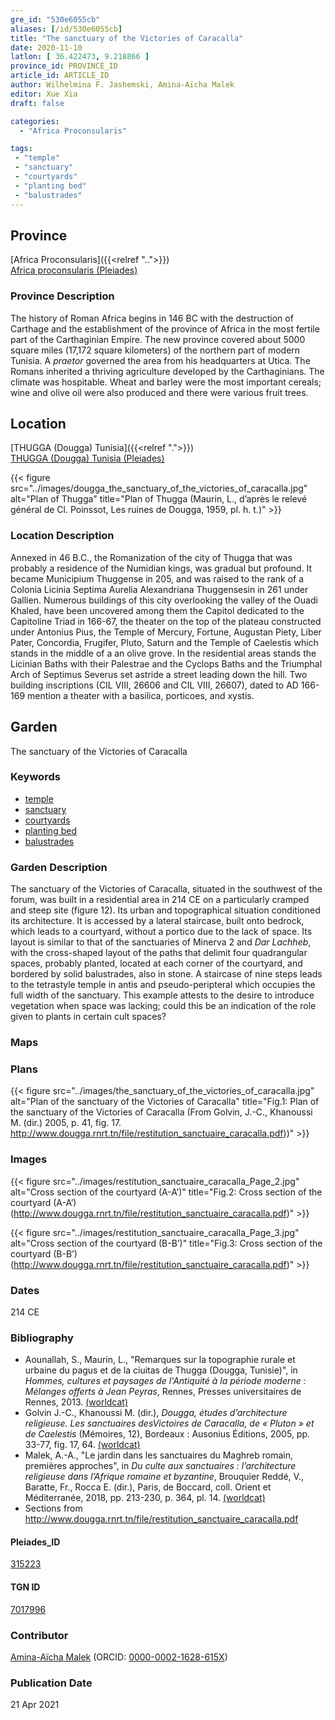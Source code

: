 ```yaml
---
gre_id: "530e6055cb"
aliases: [/id/530e6055cb]
title: "The sanctuary of the Victories of Caracalla"
date: 2020-11-10
latlon: [ 36.422473, 9.218866 ]
province_id: PROVINCE_ID
article_id: ARTICLE_ID
author: Wilhelmina F. Jashemski, Amina-Aïcha Malek
editor: Xue Xia
draft: false

categories:
  - "Africa Proconsularis"

tags:
 - "temple"
 - "sanctuary"
 - "courtyards"
 - "planting bed"
 - "balustrades"
---
```


## Province
[Africa Proconsularis]({{<relref "..">}}) \
[Africa proconsularis (Pleiades)](https://pleiades.stoa.org/places/991341)

### Province Description

The history of Roman Africa begins in 146 BC with the destruction of Carthage and the establishment of the province of Africa in the most fertile part of the Carthaginian Empire. The new province covered about 5000 square miles (17,172 square kilometers) of the northern part of modern Tunisia. A *praetor* governed the area from his headquarters at Utica. The Romans inherited a thriving agriculture developed by the Carthaginians. The  climate was hospitable. Wheat and barley were the most important cereals; wine and olive oil were also produced and there were various fruit trees.

## Location
[THUGGA (Dougga) Tunisia]({{<relref ".">}}) \
[THUGGA (Dougga) Tunisia (Pleiades)](https://pleiades.stoa.org/places/315223)

{{< figure src="../images/dougga_the_sanctuary_of_the_victories_of_caracalla.jpg" alt="Plan of Thugga" title="Plan of Thugga (Maurin, L.,  d’après le relevé général de Cl. Poinssot, Les ruines de Dougga, 1959, pl. h. t.)" >}}

### Location Description

Annexed in 46 B.C., the Romanization of the city of Thugga that was probably a residence of the Numidian kings, was gradual but profound. It became Municipium Thuggense in 205, and was raised to the rank of a Colonia Licinia Septima Aurelia Alexandriana Thuggensesin in 261 under Gallien. Numerous buildings of this city overlooking the valley of the Ouadi Khaled, have been uncovered among them the Capitol dedicated to the Capitoline Triad in 166-67, the theater on the top of the plateau constructed under Antonius Pius, the Temple of Mercury, Fortune, Augustan Piety, Liber Pater, Concordia, Frugifer, Pluto, Saturn and the Temple of Caelestis which stands in the middle of a an olive grove. In the residential areas stands the Licinian Baths with their Palestrae and the Cyclops Baths and the Triumphal Arch of Septimus Severus set astride a street leading down the hill. Two building inscriptions (CIL VIII, 26606 and CIL VIII, 26607), dated to AD 166-169 mention a theater with a basilica, porticoes, and xystis.

## Garden

The sanctuary of the Victories of Caracalla

### Keywords

- [temple](#)
- [sanctuary](#)
- [courtyards](http://vocab.getty.edu/page/aat/300004095)
- [planting bed](http://vocab.getty.edu/page/aat/300430426)
- [balustrades](http://vocab.getty.edu/page/aat/300001989)

### Garden Description

The sanctuary of the Victories of Caracalla, situated in the southwest of the forum, was built in a residential area in 214 CE on a particularly cramped and steep site (figure 12). Its urban and topographical situation conditioned its architecture. It is accessed by a lateral staircase, built onto bedrock, which leads to a courtyard, without a portico due to the lack of space. Its layout is similar to that of the sanctuaries of Minerva 2 and *Dar Lachheb*, with the cross-shaped layout of the paths that delimit four quadrangular spaces, probably planted, located at each corner of the courtyard, and bordered by solid balustrades, also in stone. A staircase of nine steps leads to the tetrastyle temple in antis and pseudo-peripteral which occupies the full width of the sanctuary. This example attests to the desire to introduce vegetation when space was lacking; could this be an indication of the role given to plants in certain cult spaces?
### Maps

### Plans

{{< figure src="../images/the_sanctuary_of_the_victories_of_caracalla.jpg" alt="Plan of the sanctuary of the Victories of Caracalla" title="Fig.1: Plan of the sanctuary of the Victories of Caracalla (From Golvin, J.-C., Khanoussi M. (dir.) 2005, p. 41, fig. 17. http://www.dougga.rnrt.tn/file/restitution_sanctuaire_caracalla.pdf))" >}}

### Images

{{< figure src="../images/restitution_sanctuaire_caracalla_Page_2.jpg" alt="Cross section of the courtyard (A-A’)" title="Fig.2: Cross section of the courtyard (A-A’) (http://www.dougga.rnrt.tn/file/restitution_sanctuaire_caracalla.pdf)" >}}

{{< figure src="../images/restitution_sanctuaire_caracalla_Page_3.jpg" alt="Cross section of the courtyard (B-B’)" title="Fig.3: Cross section of the courtyard (B-B’) (http://www.dougga.rnrt.tn/file/restitution_sanctuaire_caracalla.pdf)" >}}
### Dates

214 CE

### Bibliography
* Aounallah, S., Maurin, L., "Remarques sur la topographie rurale et urbaine du pagus et de la ciuitas de Thugga (Dougga, Tunisie)", in *Hommes, cultures et paysages de l'Antiquité à la période moderne : Mélanges offerts à Jean Peyras*, Rennes, Presses universitaires de Rennes, 2013. [(worldcat)](http://www.worldcat.org/oclc/7380877046)
*  Golvin J.-C., Khanoussi M. (dir.), *Dougga, études d’architecture religieuse. Les sanctuaires desVictoires de Caracalla, de « Pluton » et de Caelestis* (Mémoires, 12), Bordeaux : Ausonius Éditions, 2005, pp. 33-77, fig. 17, 64. [(worldcat)](http://www.worldcat.org/oclc/844610963)
* Malek, A.-A., "Le jardin dans les sanctuaires du Maghreb romain, premières approches", in *Du culte aux sanctuaires : l’architecture religieuse dans l’Afrique romaine et byzantine*, Brouquier Reddé, V., Baratte, Fr.,  Rocca E. (dir.), Paris, de Boccard, coll. Orient et Méditerranée, 2018, pp. 213-230,
p. 364, pl. 14. [(worldcat)](http://www.worldcat.org/oclc/1028897747)
* Sections from http://www.dougga.rnrt.tn/file/restitution_sanctuaire_caracalla.pdf

#### Pleiades_ID

[315223](https://pleiades.stoa.org/places/315223)

#### TGN ID

[7017996](http://vocab.getty.edu/page/tgn/7017996)

### Contributor

[Amina-Aïcha Malek](http://worldcat.org/identities/lccn-n2012075871/) (ORCID: [0000-0002-1628-615X](https://orcid.org/0000-0002-1628-615X))

### Publication Date
21 Apr 2021
